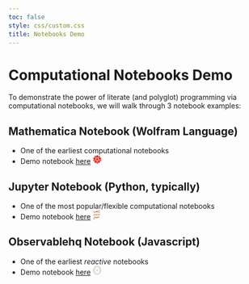 ```yaml
---
toc: false
style: css/custom.css
title: Notebooks Demo
---
```


# Computational Notebooks Demo

To demonstrate the power of literate (and polyglot) programming via computational notebooks, we will walk through 3 notebook examples:

## Mathematica Notebook (Wolfram Language)
- One of the earliest computational notebooks
- Demo notebook [here](https://www.wolframcloud.com/obj/gvarnavi/Published/wolfram-cloud-example_lennard-jones-surface-energy.nb) <span> <img src="./assets/mathematica.svg" height="18px"></span>

## Jupyter Notebook (Python, typically)
- One of the most popular/flexible computational notebooks
- Demo notebook [here](https://drive.google.com/file/d/1t22Yu36U1TNMczn4225RrhMzvhoDOQ8C/view?usp=sharing) <span> <img src="./assets/jupyter.svg" height="18px"></span>

## Observablehq Notebook (Javascript)
- One of the earliest _reactive_ notebooks
- Demo notebook [here](https://observablehq.com/@gvarnavi/foundry-user-meeting-computational-notebooks-zoo) <span> <img src="./assets/observable.svg" height="18px"></span>

